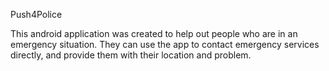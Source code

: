 Push4Police

This android application was created to help out people who are in an emergency situation. They can use the app to contact emergency services directly, and provide them with their location and problem.
